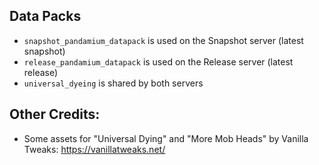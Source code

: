 ## Data Packs
* `snapshot_pandamium_datapack` is used on the Snapshot server (latest snapshot)
* `release_pandamium_datapack` is used on the Release server (latest release)
* `universal_dyeing` is shared by both servers

## Other Credits:
* Some assets for "Universal Dying" and "More Mob Heads" by Vanilla Tweaks: https://vanillatweaks.net/
